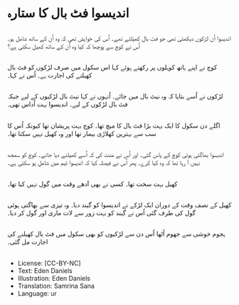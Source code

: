 # اندیسوا فٹ بال کا ستارہ

##
اندیسوا اُن لڑکوں دیکھتی تھی جو فٹ بال کھیلتے تھے۔ اُس کی خواہش تھی کہ وہ اُن کے ساتھ شامل ہو۔ اُس نے کوچ سے پوچھا کہ کیا وہ اُن کے ساتھ کھیل سکتی ہے؟

##
کوچ نے اپنے ہاتھ کوہلوں پر رکھتے ہوئے کہا اس سکول میں صرف لڑکوں کو فٹ بال کھیلنے کی اجازت ہے۔ اُس نے کہا۔

##
لڑکوں نے اُسے بتایا کہ وہ نیٹ بال میں جائے۔ اُنہوں نے کہا نیٹ بال لڑکیوں کے لیے جبکہ فٹ بال لڑکوں کے لیے۔ اندیسوا بہت اُداس تھی۔

##
اگلے دن سکول کا ایک بہت بڑا فٹ بال کا میچ تھا۔ کوچ بہت پریشان تھا کیونکہ اُس کا سب سے بہترین کھلاڑی بیمار تھا اور وہ کھیل نہیں سکتا تھا۔

##
اندیسوا بھاگتی ہوئی کوچ کے پاس گئی۔ اور اُس نے منت کی کہ اُسے کھیلنے دیا جائے۔ کوچ کو سمجھ نہیں آ رہا تھا کہ وہ کیا کرے۔ پھر اُس نے فیصلہ کیا کہ اندیسوا ٹیم میں شامل ہو سکتی ہے۔

##
کھیل بہت سخت تھا۔ کسی نے بھی آدھے وقت میں گول نہیں کیا تھا۔

##
کھیل کے نصف وقت کے دوران ایک لڑکے نے اندیسوا کو گیند دیا۔ وہ تیزی سے بھاگتی ہوئی گول کی طرف گئی اُس نے گیند کو بہت زور سے لات ماری اور گول کر دیا۔

##
ہجوم خوشی سے جھوم اُٹھا اُس دن سے لڑکیوں کو بھی سکول میں فٹ بال کھیلنے کی اجازت مل گئی۔

##
* License: [CC-BY-NC]
* Text: Eden Daniels
* Illustration: Eden Daniels
* Translation: Samrina Sana
* Language: ur
